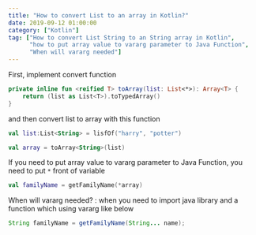 ```yaml
---
title: "How to convert List to an array in Kotlin?"
date: 2019-09-12 01:00:00
category: ["Kotlin"]
tag: ["How to convert List String to an String array in Kotlin",
      "how to put array value to vararg parameter to Java Function",
      "When will vararg needed"]
---
```


First, implement convert function
  
```kotlin
private inline fun <reified T> toArray(list: List<*>): Array<T> {
	return (list as List<T>).toTypedArray()
}
```
  
and then convert list to array with this function
  
```kotlin
val list:List<String> = lisfOf("harry", "potter")

val array = toArray<String>(list)
```
  
If you need to put array value to vararg parameter to Java Function, you need to put `*` front of variable
  
```kotlin
val familyName = getFamilyName(*array)
```
  

When will vararg needed? : when you need to import java library and a function which using vararg like below

  
```java
String familyName = getFamilyName(String... name);
```

